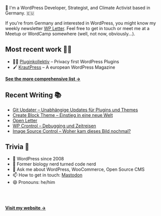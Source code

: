 👋 I'm a WordPress Developer, Strategist, and Climate Activist based in Germany. 🇪🇺

If you're from Germany and interested in WordPress, you might know my weekly newsletter [WP Letter](https://wpletter.de/). Feel free to get in touch or meet me at a Meetup or WordCamp somewhere (well, not now, obviously...).


## Most recent work 👷‍♂️

- 👨‍💻 [Pluginkollektiv](https://github.com/pluginkollektiv) – Privacy first WordPress Plugins
- 🖌️ [KrautPress](https://kraut.press) – A european WordPress Magazine

**[See the more comprehensive list &rarr;](https://simonkraft.com/what-i-do)**


## Recent Writing 📚

<!-- BLOG-POST-LIST:START -->
- [Git Updater – Unabhängige Updates für Plugins und Themes](https://krautpress.de/2024/git-updater/)
- [Create Block Theme – Einstieg in eine neue Welt](https://krautpress.de/2024/create-block-theme/)
- [Open Letter](https://feed.kraut.press/link/23937/16920169/open-letter)
- [WP Crontrol – Debugging und Zeitreisen](https://krautpress.de/2024/wp-crontrol/)
- [Image Source Control – Woher kam dieses Bild nochmal?](https://krautpress.de/2024/image-source-control/)
<!-- BLOG-POST-LIST:END -->


## Trivia 🤪

- 👴 WordPress since 2008
- 🌱 Former biology nerd turned code nerd
- 💬 Ask me about WordPress, WooCommerce, Open Source CMS
- 📫 How to get in touch: [Mastodon](https://dewp.space/@simon)
- 😄 Pronouns: he/him

<br/><br/><br/>
**[Visit my website &rarr;](https://simonkraft.com/hi)**